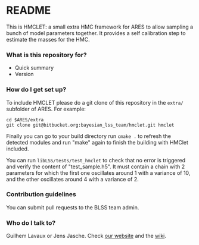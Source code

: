 # README #

This is HMCLET: a small extra HMC framework for ARES to allow sampling a bunch of model parameters together. It provides a self calibration step to estimate
the masses for the HMC. 

### What is this repository for? ###

* Quick summary
* Version

### How do I get set up? ###

To include HMCLET please do a git clone of this repository in the `extra/` subfolder of ARES. For example:

    cd $ARES/extra
    git clone git@bitbucket.org:bayesian_lss_team/hmclet.git hmclet

Finally you can go to your build directory run `cmake .` to refresh the detected modules and run "make" again to finish the building
with HMClet included.

You can run `libLSS/tests/test_hmclet` to check that no error is triggered and verify the content of "test_sample.h5". It must contain a chain with 2 parameters
for which the first one oscillates around 1 with a variance of 10, and the other oscillates around 4 with a variance of 2.

### Contribution guidelines ###

You can submit pull requests to the BLSS team admin.

### Who do I talk to? ###

Guilhem Lavaux or Jens Jasche.
Check [our website](https://aquila-consortium.org/people.html) and the [wiki](https://aquila-consortium.org/wiki/).
